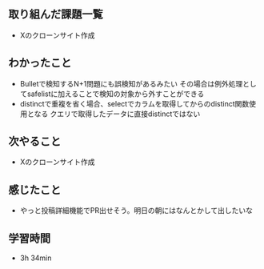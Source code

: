 ## 取り組んだ課題一覧
- Xのクローンサイト作成
## わかったこと
- Bulletで検知するN+1問題にも誤検知があるみたい
  その場合は例外処理としてsafelistに加えることで検知の対象から外すことができる
- distinctで重複を省く場合、selectでカラムを取得してからのdistinct関数使用となる
  クエリで取得したデータに直接distinctではない
## 次やること
- Xのクローンサイト作成
## 感じたこと
- やっと投稿詳細機能でPR出せそう。明日の朝にはなんとかして出したいな
## 学習時間
- 3h 34min